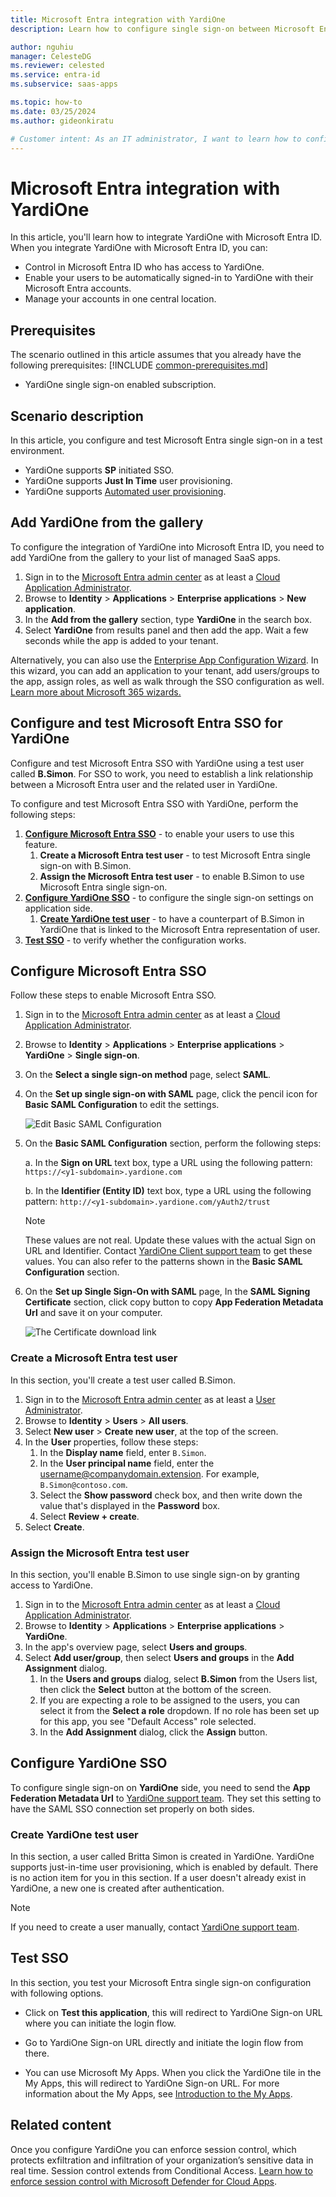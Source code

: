 ```yaml
---
title: Microsoft Entra integration with YardiOne
description: Learn how to configure single sign-on between Microsoft Entra ID and YardiOne.

author: nguhiu
manager: CelesteDG
ms.reviewer: celested
ms.service: entra-id
ms.subservice: saas-apps

ms.topic: how-to
ms.date: 03/25/2024
ms.author: gideonkiratu

# Customer intent: As an IT administrator, I want to learn how to configure single sign-on between Microsoft Entra ID and YardiOne so that I can control who has access to YardiOne, enable automatic sign-in with Microsoft Entra accounts, and manage my accounts in one central location.
---
```

# Microsoft Entra integration with YardiOne

In this article,  you'll learn how to integrate YardiOne with Microsoft Entra ID. When you integrate YardiOne with Microsoft Entra ID, you can:

* Control in Microsoft Entra ID who has access to YardiOne.
* Enable your users to be automatically signed-in to YardiOne with their Microsoft Entra accounts.
* Manage your accounts in one central location.

## Prerequisites
The scenario outlined in this article assumes that you already have the following prerequisites:
[!INCLUDE [common-prerequisites.md](~/identity/saas-apps/includes/common-prerequisites.md)]
* YardiOne single sign-on enabled subscription.

## Scenario description

In this article,  you configure and test Microsoft Entra single sign-on in a test environment.

* YardiOne supports **SP** initiated SSO.
* YardiOne supports **Just In Time** user provisioning.
* YardiOne supports [Automated user provisioning](yardione-provisioning-tutorial.md).

## Add YardiOne from the gallery

To configure the integration of YardiOne into Microsoft Entra ID, you need to add YardiOne from the gallery to your list of managed SaaS apps.

1. Sign in to the [Microsoft Entra admin center](https://entra.microsoft.com) as at least a [Cloud Application Administrator](~/identity/role-based-access-control/permissions-reference.md#cloud-application-administrator).
1. Browse to **Identity** > **Applications** > **Enterprise applications** > **New application**.
1. In the **Add from the gallery** section, type **YardiOne** in the search box.
1. Select **YardiOne** from results panel and then add the app. Wait a few seconds while the app is added to your tenant.

 Alternatively, you can also use the [Enterprise App Configuration Wizard](https://portal.office.com/AdminPortal/home?Q=Docs#/azureadappintegration). In this wizard, you can add an application to your tenant, add users/groups to the app, assign roles, as well as walk through the SSO configuration as well. [Learn more about Microsoft 365 wizards.](/microsoft-365/admin/misc/azure-ad-setup-guides)

<a name='configure-and-test-azure-ad-sso-for-yardione'></a>

## Configure and test Microsoft Entra SSO for YardiOne

Configure and test Microsoft Entra SSO with YardiOne using a test user called **B.Simon**. For SSO to work, you need to establish a link relationship between a Microsoft Entra user and the related user in YardiOne.

To configure and test Microsoft Entra SSO with YardiOne, perform the following steps:

1. **[Configure Microsoft Entra SSO](#configure-azure-ad-sso)** - to enable your users to use this feature.
    1. **Create a Microsoft Entra test user** - to test Microsoft Entra single sign-on with B.Simon.
    1. **Assign the Microsoft Entra test user** - to enable B.Simon to use Microsoft Entra single sign-on.
1. **[Configure YardiOne SSO](#configure-yardione-sso)** - to configure the single sign-on settings on application side.
    1. **[Create YardiOne test user](#create-yardione-test-user)** - to have a counterpart of B.Simon in YardiOne that is linked to the Microsoft Entra representation of user.
1. **[Test SSO](#test-sso)** - to verify whether the configuration works.

<a name='configure-azure-ad-sso'></a>

## Configure Microsoft Entra SSO

Follow these steps to enable Microsoft Entra SSO.

1. Sign in to the [Microsoft Entra admin center](https://entra.microsoft.com) as at least a [Cloud Application Administrator](~/identity/role-based-access-control/permissions-reference.md#cloud-application-administrator).
1. Browse to **Identity** > **Applications** > **Enterprise applications** > **YardiOne** > **Single sign-on**.
1. On the **Select a single sign-on method** page, select **SAML**.
1. On the **Set up single sign-on with SAML** page, click the pencil icon for **Basic SAML Configuration** to edit the settings.

   ![Edit Basic SAML Configuration](common/edit-urls.png)

1. On the **Basic SAML Configuration** section, perform the following steps:

	a. In the **Sign on URL** text box, type a URL using the following pattern:
    `https://<y1-subdomain>.yardione.com`

    b. In the **Identifier (Entity ID)** text box, type a URL using the following pattern:
    `http://<y1-subdomain>.yardione.com/yAuth2/trust`

	> [!NOTE]
	> These values are not real. Update these values with the actual Sign on URL and Identifier. Contact [YardiOne Client support team](https://clientcentral.yardi.com/) to get these values. You can also refer to the patterns shown in the **Basic SAML Configuration** section.

1. On the **Set up Single Sign-On with SAML** page, In the **SAML Signing Certificate** section, click copy button to copy **App Federation Metadata Url** and save it on your computer.

	![The Certificate download link](common/copy-metadataurl.png)

<a name='create-an-azure-ad-test-user'></a>

### Create a Microsoft Entra test user 

In this section, you'll create a test user called B.Simon.

1. Sign in to the [Microsoft Entra admin center](https://entra.microsoft.com) as at least a [User Administrator](~/identity/role-based-access-control/permissions-reference.md#user-administrator).
1. Browse to **Identity** > **Users** > **All users**.
1. Select **New user** > **Create new user**, at the top of the screen.
1. In the **User** properties, follow these steps:
   1. In the **Display name** field, enter `B.Simon`.  
   1. In the **User principal name** field, enter the username@companydomain.extension. For example, `B.Simon@contoso.com`.
   1. Select the **Show password** check box, and then write down the value that's displayed in the **Password** box.
   1. Select **Review + create**.
1. Select **Create**.

<a name='assign-the-azure-ad-test-user'></a>

### Assign the Microsoft Entra test user

In this section, you'll enable B.Simon to use single sign-on by granting access to YardiOne.

1. Sign in to the [Microsoft Entra admin center](https://entra.microsoft.com) as at least a [Cloud Application Administrator](~/identity/role-based-access-control/permissions-reference.md#cloud-application-administrator).
1. Browse to **Identity** > **Applications** > **Enterprise applications** > **YardiOne**.
1. In the app's overview page, select **Users and groups**.
1. Select **Add user/group**, then select **Users and groups** in the **Add Assignment** dialog.
   1. In the **Users and groups** dialog, select **B.Simon** from the Users list, then click the **Select** button at the bottom of the screen.
   1. If you are expecting a role to be assigned to the users, you can select it from the **Select a role** dropdown. If no role has been set up for this app, you see "Default Access" role selected.
   1. In the **Add Assignment** dialog, click the **Assign** button.

## Configure YardiOne SSO

To configure single sign-on on **YardiOne** side, you need to send the **App Federation Metadata Url** to [YardiOne support team](https://clientcentral.yardi.com/). They set this setting to have the SAML SSO connection set properly on both sides.

### Create YardiOne test user

In this section, a user called Britta Simon is created in YardiOne. YardiOne supports just-in-time user provisioning, which is enabled by default. There is no action item for you in this section. If a user doesn't already exist in YardiOne, a new one is created after authentication.

>[!Note]
>If you need to create a user manually, contact [YardiOne support team](https://clientcentral.yardi.com).

## Test SSO

In this section, you test your Microsoft Entra single sign-on configuration with following options. 

* Click on **Test this application**, this will redirect to YardiOne Sign-on URL where you can initiate the login flow. 

* Go to YardiOne Sign-on URL directly and initiate the login flow from there.

* You can use Microsoft My Apps. When you click the YardiOne tile in the My Apps, this will redirect to YardiOne Sign-on URL. For more information about the My Apps, see [Introduction to the My Apps](https://support.microsoft.com/account-billing/sign-in-and-start-apps-from-the-my-apps-portal-2f3b1bae-0e5a-4a86-a33e-876fbd2a4510).

## Related content

Once you configure YardiOne you can enforce session control, which protects exfiltration and infiltration of your organization’s sensitive data in real time. Session control extends from Conditional Access. [Learn how to enforce session control with Microsoft Defender for Cloud Apps](/cloud-app-security/proxy-deployment-any-app).
